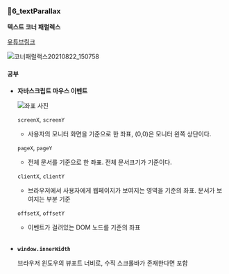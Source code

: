 ### 📁6_textParallax

**텍스트 코너 패럴렉스**

[유튜브링크](https://www.youtube.com/watch?v=H7AAuNIPL7Q)

![코너패럴랙스20210822_150758](https://user-images.githubusercontent.com/44540726/130344521-b469644b-7be1-4bca-b75f-b6c71d13b9a8.gif)

#### 공부

- **자바스크립트 마우스 이벤트**

  ![좌표 사진](https://img1.daumcdn.net/thumb/R1280x0/?scode=mtistory2&fname=https%3A%2F%2Fblog.kakaocdn.net%2Fdn%2FrCXEA%2FbtqTENH2CxO%2F5kLO54ytpEhZis68uTdegK%2Fimg.png)

  `screenX`, `screenY`

  - 사용자의 모니터 화면을 기준으로 한 좌표, (0,0)은 모니터 왼쪽 상단이다.

  `pageX`, `pageY`

  - 전체 문서를 기준으로 한 좌표. 전체 문서크기가 기준이다.

  `clientX`, `clientY`

  - 브라우저에서 사용자에게 웹페이지가 보여지는 영역을 기준의 좌표.
    문서가 보여지는 부분 기준

  `offsetX`, `offsetY`

  - 이벤트가 걸려있는 DOM 노드를 기준의 좌표

  <br/>

- **`window.innerWidth`**

  브라우저 윈도우의 뷰포트 너비로, 수직 스크롤바가 존재한다면 포함
